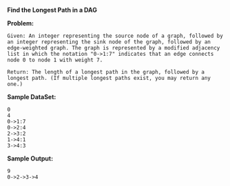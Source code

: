 **Find the Longest Path in a DAG**

**Problem:**
	
	Given: An integer representing the source node of a graph, followed by an integer representing the sink node of the graph, followed by an edge-weighted graph. The graph is represented by a modified adjacency list in which the notation "0->1:7" indicates that an edge connects node 0 to node 1 with weight 7.
	
	Return: The length of a longest path in the graph, followed by a longest path. (If multiple longest paths exist, you may return any one.)

**Sample DataSet:**
	
	0
	4
	0->1:7
	0->2:4
	2->3:2
	1->4:1
	3->4:3

**Sample Output:**
	
	9
	0->2->3->4
